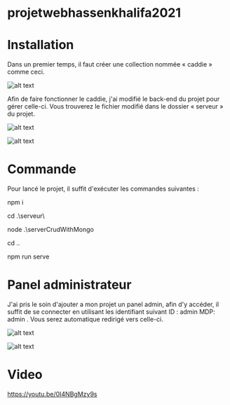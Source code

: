 # projetwebhassenkhalifa2021

# Installation

Dans un premier temps, il faut créer une collection nommée « caddie » comme ceci.

![alt text](https://zupimages.net/up/21/50/5q4b.png)



Afin de faire fonctionner le caddie, j'ai modifié le back-end du projet pour gérer celle-ci.
Vous trouverez le fichier modifié dans le dossier « serveur » du projet.

![alt text](https://zupimages.net/up/21/50/utze.png)

![alt text](https://zupimages.net/up/21/50/tz6d.png)


# Commande

Pour lancé le projet, il suffit d'exécuter les commandes suivantes :

npm i

cd .\serveur\

node .\serverCrudWithMongo

cd ..

npm run serve


# Panel administrateur

J'ai pris le soin d'ajouter a mon projet un panel admin, afin d'y accéder, il suffit de se connecter en utilisant les identifiant suivant ID : admin MDP: admin .
Vous serez automatique redirigé vers celle-ci.

![alt text](https://zupimages.net/up/21/50/8kd0.png)



![alt text](https://zupimages.net/up/21/50/y91p.png)



# Video

https://youtu.be/0I4NBgMzy9s
